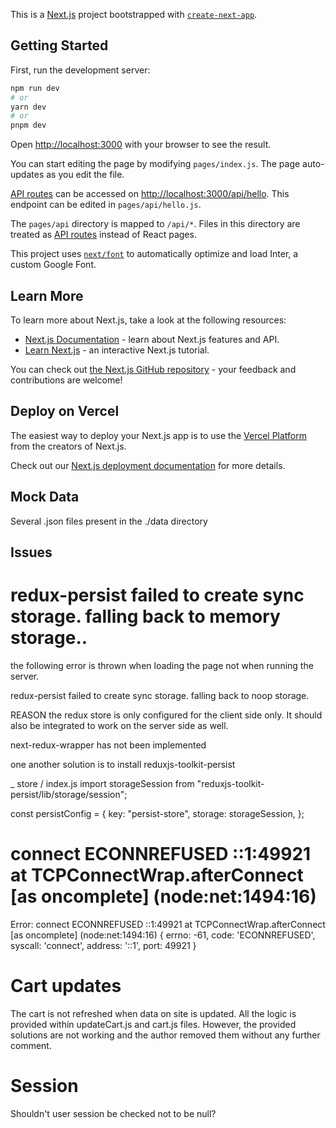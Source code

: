 This is a [Next.js](https://nextjs.org/) project bootstrapped with [`create-next-app`](https://github.com/vercel/next.js/tree/canary/packages/create-next-app).

## Getting Started

First, run the development server:

```bash
npm run dev
# or
yarn dev
# or
pnpm dev
```

Open [http://localhost:3000](http://localhost:3000) with your browser to see the result.

You can start editing the page by modifying `pages/index.js`. The page auto-updates as you edit the file.

[API routes](https://nextjs.org/docs/api-routes/introduction) can be accessed on [http://localhost:3000/api/hello](http://localhost:3000/api/hello). This endpoint can be edited in `pages/api/hello.js`.

The `pages/api` directory is mapped to `/api/*`. Files in this directory are treated as [API routes](https://nextjs.org/docs/api-routes/introduction) instead of React pages.

This project uses [`next/font`](https://nextjs.org/docs/basic-features/font-optimization) to automatically optimize and load Inter, a custom Google Font.

## Learn More

To learn more about Next.js, take a look at the following resources:

- [Next.js Documentation](https://nextjs.org/docs) - learn about Next.js features and API.
- [Learn Next.js](https://nextjs.org/learn) - an interactive Next.js tutorial.

You can check out [the Next.js GitHub repository](https://github.com/vercel/next.js/) - your feedback and contributions are welcome!

## Deploy on Vercel

The easiest way to deploy your Next.js app is to use the [Vercel Platform](https://vercel.com/new?utm_medium=default-template&filter=next.js&utm_source=create-next-app&utm_campaign=create-next-app-readme) from the creators of Next.js.

Check out our [Next.js deployment documentation](https://nextjs.org/docs/deployment) for more details.


## Mock Data

Several .json files present in the ./data directory


## Issues
# redux-persist failed to create sync storage. falling back to memory storage..

the following error is thrown when loading the page not when running the server.   

redux-persist failed to create sync storage. falling back to noop storage.

REASON the redux store is only configured for the client side only. It should also be integrated to work on the server side as well.

next-redux-wrapper has not been implemented

one another solution is to install reduxjs-toolkit-persist

_ store / index.js
import storageSession from "reduxjs-toolkit-persist/lib/storage/session";

const persistConfig = {   key: "persist-store",   storage: storageSession, };

# connect ECONNREFUSED ::1:49921 at TCPConnectWrap.afterConnect [as oncomplete] (node:net:1494:16) 

Error: connect ECONNREFUSED ::1:49921
    at TCPConnectWrap.afterConnect [as oncomplete] (node:net:1494:16) {
  errno: -61,
  code: 'ECONNREFUSED',
  syscall: 'connect',
  address: '::1',
  port: 49921
}

# Cart updates

The cart is not refreshed when data on site is updated. All the logic is provided within updateCart.js and cart.js files. 
However, the provided solutions are not working and the author removed them without any further comment.

# Session

Shouldn't user session be checked not to be null?